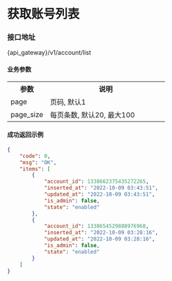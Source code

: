 # 获取账号列表

### 接口地址

{api_gateway}/v1/account/list

#### 业务参数
<table width="100%">
    <tr>
      <th width="25%">参数</th>
      <th>说明</th>
    </tr>
    <tr>
      <td>page</td>
      <td>页码, 默认1</td>
    </tr>
    <tr>
      <td>page_size</td>
      <td>每页条数, 默认20, 最大100</td>
    </tr>
</table>

#### 成功返回示例

```json
{
    "code": 0,
    "msg": "OK",
    "items": [
        {
            "account_id": 1338662375435272265,
            "inserted_at": "2022-10-09 03:43:51",
            "updated_at": "2022-10-09 03:43:51",
            "is_admin": false,
            "state": "enabled"
        },
        {
            "account_id": 1338654529888976968,
            "inserted_at": "2022-10-09 03:28:16",
            "updated_at": "2022-10-09 03:28:16",
            "is_admin": false,
            "state": "enabled"
        }
    ]
}
```
